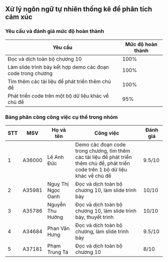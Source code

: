 ## Xử lý ngôn ngữ tự nhiên thống kê để phân tích cảm xúc

### Yêu cầu và đánh giá mức độ hoàn thành

| Yêu cầu                                                     | Mức độ hoàn thành |
| ----------------------------------------------------------- | ----------------- |
| Đọc và dịch toàn bộ chương 10                               | 100%              |
| Làm slide trình bày kết hợp demo các đoạn code trong chương | 100%              |
| Tìm thêm các tài liệu để phát triển thêm chủ đề             | 100%              |
| Phát triển code trên một bộ dữ liệu khác về chủ đề          | 95%               |

### Bảng phân công công việc cụ thể trong nhóm

| STT | MSV    | Họ và tên          | Công việc                                                                                                                          | Đánh giá |
| --- | ------ | ------------------ | ---------------------------------------------------------------------------------------------------------------------------------- | -------- |
| 1   | A36000 | Lê Anh Đức         | Demo các đoạn code trong chương, tìm thêm các tài liệu để phát triển thêm chủ đề, phát triển code trên 1 bộ dữ liệu khác về chủ đề | 9.5/10   |
| 2   | A35981 | Nguỵ Thị Ngọc Oanh | Đọc và dịch toàn bộ chương 10, làm slide trình bày                                                                                 | 10/10    |
| 3   | A35786 | Nguyễn Thu Hường   | Đọc và dịch toàn bộ chương 10, làm slide trình bày, thuyết trình                                                                   | 10/10    |
| 4   | A34684 | Phan Văn Hưng      | Đọc và dịch toàn bộ chương, làm slide trình bày                                                                                    | 9.5/10   |
| 5   | A37181 | Phạm Trung Tá      | Đọc và dịch toàn bộ chương 10                                                                                                      | 8/10     |
